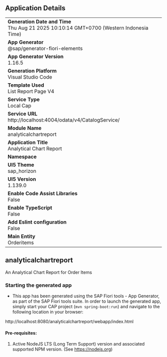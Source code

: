 ## Application Details
|               |
| ------------- |
|**Generation Date and Time**<br>Thu Aug 21 2025 10:10:14 GMT+0700 (Western Indonesia Time)|
|**App Generator**<br>@sap/generator-fiori-elements|
|**App Generator Version**<br>1.16.5|
|**Generation Platform**<br>Visual Studio Code|
|**Template Used**<br>List Report Page V4|
|**Service Type**<br>Local Cap|
|**Service URL**<br>http://localhost:4004/odata/v4/CatalogService/|
|**Module Name**<br>analyticalchartreport|
|**Application Title**<br>Analytical Chart Report|
|**Namespace**<br>|
|**UI5 Theme**<br>sap_horizon|
|**UI5 Version**<br>1.139.0|
|**Enable Code Assist Libraries**<br>False|
|**Enable TypeScript**<br>False|
|**Add Eslint configuration**<br>False|
|**Main Entity**<br>Orderitems|

## analyticalchartreport

An Analytical Chart Report for Order Items

### Starting the generated app

-   This app has been generated using the SAP Fiori tools - App Generator, as part of the SAP Fiori tools suite.  In order to launch the generated app, simply start your CAP project (```mvn spring-boot:run```) and navigate to the following location in your browser:

http://localhost:8080/analyticalchartreport/webapp/index.html

#### Pre-requisites:

1. Active NodeJS LTS (Long Term Support) version and associated supported NPM version.  (See https://nodejs.org)


